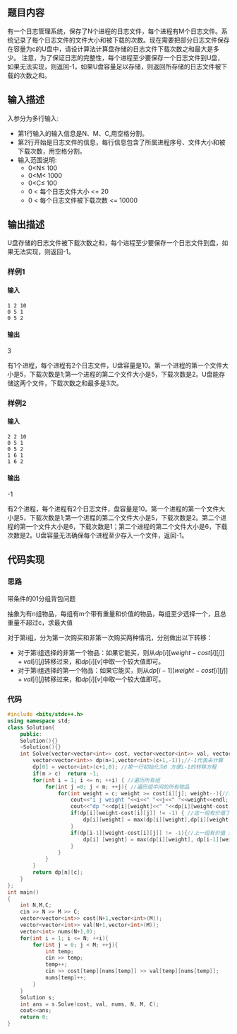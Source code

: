 ## 题目内容

有一个日志管理系统，保存了N个进程的日志文件，每个进程有M个日志文件。系统记录了每个日志文件的文件大小和被下载的次数。现在需要把部分日志文件保存在容量为c的U盘中，请设计算法计算盘存储的日志文件下载次数之和最大是多少。 注意，为了保证日志的完整性，每个进程至少要保存一个日志文件到U盘，如果无法实现，则返回-1，如果U盘容量足以存储，则返回所存储的日志文件被下载的次数之和。

## 输入描述

入参分为多行输入:

- 第1行输入的输入信息是N、M、C,用空格分割。
- 第2行开始是日志文件的信息，每行信息包含了所属进程序号、文件大小和被下载次数，用空格分割。
- 输入范围说明:
  - 0<N≤ 100
  - 0<M< 1000
  - 0<C≤ 100
  - 0 < 每个日志文件大小 <= 20
  - 0 < 每个日志文件被下载次数 <= 10000

## 输出描述

U盘存储的日志文件被下载次数之和，每个进程至少要保存一个日志文件到盘，如果无法实现，则返回-1。

### 样例1

#### 输入

```
1 2 10
0 5 1
0 5 2
```

#### 输出

3

有1个进程，每个进程有2个日志文件，U盘容量是10。第一个进程的第一个文件大小是5，下载次数是1;第一个进程的第二个文件大小是5，下载次数是2。U盘能存储这两个文件，下载次数之和最多是3次。

### 样例2

#### 输入

```
2 2 10
0 5 1
0 5 2
1 6 1
1 6 2
```

#### 输出

-1

有2个进程，每个进程有2个日志文件，盘容量是10。第一个进程的第一个文件大小是5，下载次数是1;第一个进程的第二个文件大小是5，下载次数是2。第二个进程的第一个文件大小是6，下载次数是1；第二个进程的第二个文件大小是6，下载次数是2。U盘容量无法确保每个进程至少存入一个文件，返回-1。

## 代码实现

### 思路

带条件的01分组背包问题

抽象为有n组物品，每组有m个带有重量和价值的物品，每组至少选择一个，且总重量不超过c，求最大值

对于第i组，分为第一次购买和非第一次购买两种情况，分别做出以下转移：

- 对于第i组选择的非第一个物品：如果它能买，则从$dp[i][weight-cost[i][j]]+val[i][j]$转移过来，和$dp[i][v]$中取一个较大值即可。
- 对于第i组选择的第一个物品：如果它能买，则从$dp[i-1][weight-cost[i][j]]+val[i][j]$转移过来，和$dp[i][v]$中取一个较大值即可。

### 代码

```C++
#include <bits/stdc++.h>
using namespace std;
class Solution{
    public:
    Solution(){}
    ~Solution(){}
    int Solve(vector<vector<int>> cost, vector<vector<int>> val, vector<int> nums, int n, int m, int c){
        vector<vector<int>> dp(n+1,vector<int>(c+1,-1));//-1代表未计算 
        dp[0] = vector<int>(c+1,0); //第一行初始化为0 方便i-1的转移方程 
        if(m > c)  return -1;
        for(int i = 1; i <= n; ++i) { //遍历所有组 
            for(int j =0; j < m; ++j){ //遍历组中间的所有物品
                for(int weight = c; weight >= cost[i][j]; weight--){//遍历背包容量 
                    cout<<"i j weight "<<i<<" "<<j<<" "<<weight<<endl;
                    cout<<"dp "<<dp[i][weight]<<" "<<dp[i][weight-cost[i][j]]<<" "<<dp[i-1][weight-cost[i][j]]<<" "<<val[i][j]<<endl;
                    if(dp[i][weight-cost[i][j]] != -1) { //这一组有价值了 代表这一组已经选择了物品装到背包 价值加上这一组可以再装一个
                        dp[i][weight] = max(dp[i][weight],dp[i][weight-cost[i][j]] + val[i][j]);
                    }
                    if(dp[i-1][weight-cost[i][j]] != -1){//上一组有价值 这组没价值  价值等于上一组加上这个 
                        dp[i] [weight] = max(dp[i][weight], dp[i-1][weight-cost[i][j]] + val[i][j]);
                    }
                }
            }
        }
        return dp[n][c];
    }
};
int main()
{
    int N,M,C;
    cin >> N >> M >> C;
    vector<vector<int>> cost(N+1,vector<int>(M));
    vector<vector<int>> val(N+1,vector<int>(M));
    vector<int> nums(N+1,0);
    for(int i = 1; i <= N; ++i){
        for(int j = 0; j < M; ++j){
            int temp;
            cin >> temp;
            temp++;
            cin >> cost[temp][nums[temp]] >> val[temp][nums[temp]];
            nums[temp]++;
        }
    }
    Solution s;
    int ans = s.Solve(cost, val, nums, N, M, C);
    cout<<ans;
    return 0;
}

```

